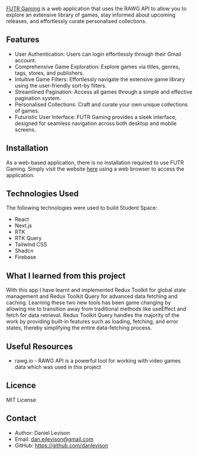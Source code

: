[FUTR Gaming](https://futr-gaming.netlify.app/) is a web application that uses the RAWG API to allow you to explore an extensive library of games, stay informed about upcoming releases, and effortlessly curate personalised collections.

## Features

- User Authentication: Users can login effortlessly through their Gmail account.
- Comprehensive Game Exploration: Explore games via titles, genres, tags, stores, and publishers.
- Intuitive Game Filters: Effortlessly navigate the extensive game library using the user-friendly sort-by filters.
- Streamlined Pagination: Access all games through a simple and effective pagination system.
- Personalised Collections: Craft and curate your own unique collections of games.
- Futuristic User Interface: FUTR Gaming provides a sleek interface, designed for seamless navigation across both desktop and mobile screens.

## Installation

As a web-based application, there is no installation required to use FUTR Gaming. Simply visit the website [here](https://futr-gaming.netlify.app/) using a web browser to access the application.

## Technologies Used

The following technologies were used to build Student Space:

- React
- Next.js
- RTK
- RTK Query
- Tailwind CSS
- Shadcn
- Firebase

## What I learned from this project

With this app I have learnt and implemented Redux Toolkit for global state management and Redux Toolkit Query for advanced data fetching and caching. Learning these two new tools has been game changing by allowing me to transition away from traditional methods like useEffect and fetch for data retrieval. Redux Toolkit Query handles the majority of the work by providing built-in features such as loading, fetching, and error states, thereby simplifying the entire data-fetching process.

## Useful Resources

- rawg.io - RAWG API is a powerful tool for working with video games data which was used in this project

## Licence

MIT License

## Contact

- Author: Daniel Levison
- Email: dan.ejlevison@gmail.com
- GitHub: https://github.com/danlevison
